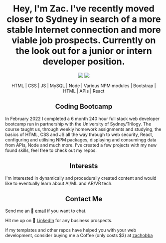 <h1 align = "center"> Hey, I'm Zac. I've recently moved closer to Sydney in search of a more stable Internet connection and more viable job prospects. Currently on the look out for a junior or intern developer position.</h1>

<p align= "center">
<img src='https://img.shields.io/github/last-commit/HobbaZ/HobbaZ'>
<img src='https://img.shields.io/github/followers/HobbaZ.svg'>
</p>

<p align = "center">HTML | CSS | JS | MySQL | Node | Various NPM modules | Bootstrap | HTML | APIs | React</p>

<h2 align = "center">Coding Bootcamp</h2>

In February 2022 I completed a 6 month 240 hour full stack web developer bootcamp run in partnership with the University of Sydney/Trilogy. The course taught us, through weekly homework assignments and studying, the basics of HTML, CSS and JS all the way through to web security, React, configuring and utilising NPM packages, displaying and consumingg data from APIs, Node and much more. I've created a few projects with my new found skills, feel free to check out my repos.

<h2 align = "center">Interests</h2>
I'm interested in dynamically and procedurally created content and would like to eventually learn about AI/ML and AR/VR tech.

<h2 align = "center">Contact Me</h2>

Send me an 📧 [email](zachobba@gmail.com) if you want to chat.

Hit me up on 💼 [LinkedIn](https://www.linkedin.com/in/zachary-hobba-52aaa182/) for any business prospects.

If my templates and other repos have helped you with your web development, consider buying me a Coffee (only costs $3) at [zachobba](buymeacoffee.com/zachobbaS)
